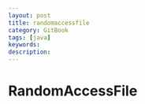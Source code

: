 ```yaml
---
layout: post
title: randomaccessfile
category: GitBook
tags: [java]
keywords:
description:
---
```

# RandomAccessFile

